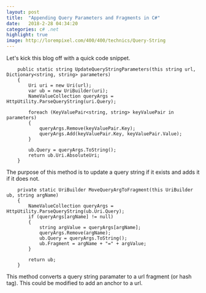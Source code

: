 ```yaml
---
layout: post
title:  "Appending Query Parameters and Fragments in C#"
date:   2018-2-28 04:34:20
categories: c# .net
highlight: true
image: http://lorempixel.com/400/400/technics/Query-String
---
```

Let's kick this blog off with a quick code snippet.

        public static string UpdateQueryStringParameters(this string url, Dictionary<string, string> parameters)
        {
            Uri uri = new Uri(url);
            var ub = new UriBuilder(uri);
            NameValueCollection queryArgs = HttpUtility.ParseQueryString(uri.Query);
            
            foreach (KeyValuePair<string, string> keyValuePair in parameters)
            {
                queryArgs.Remove(keyValuePair.Key);
                queryArgs.Add(keyValuePair.Key, keyValuePair.Value);
            }

            ub.Query = queryArgs.ToString();
            return ub.Uri.AbsoluteUri;
        }

The purpose of this method is to update a query string if it exists and adds it if it does not.

        private static UriBuilder MoveQueryArgToFragment(this UriBuilder ub, string argName)
        {
            NameValueCollection queryArgs = HttpUtility.ParseQueryString(ub.Uri.Query);
            if (queryArgs[argName] != null)
            {
                string argValue = queryArgs[argName];
                queryArgs.Remove(argName);
                ub.Query = queryArgs.ToString();
                ub.Fragment = argName + "=" + argValue;
            }
            
            return ub;
        }

This method converts a query string paramater to a url fragment (or hash tag). This could be modified to add an anchor to a url.
